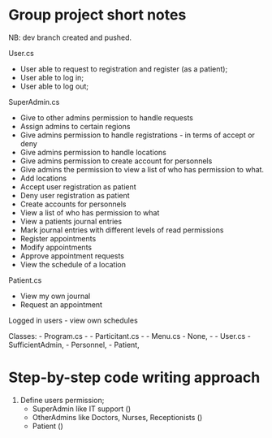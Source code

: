 

# Group project short notes

NB: dev branch created and pushed.


User.cs
- User able to request to registration and register (as a patient);
- User able to log in;
- User able to log out;


SuperAdmin.cs
- Give to other admins permission to handle requests
- Assign admins to certain regions
- Give admins permission to handle registrations - in terms of accept or deny
- Give admins permission to handle locations
- Give admins permission to create account for personnels
- Give admins the permission to view a list of who has permission to what.
- Add locations
- Accept user registration as patient
- Deny user registration as patient
- Create accounts for personnels
- View a list of who has permission to what
- View a patients journal entries
- Mark journal entries with different levels of read permissions
- Register appointments
- Modify appointments
- Approve appointment requests
- View the schedule of a location


Patient.cs
- View my own journal
- Request an appointment

Logged in users - view own schedules


Classes:
    - Program.cs
            - 
    - Particitant.cs
            - 
    - Menu.cs
            - None,
            - 
    - User.cs
            - SufficientAdmin,
            - Personnel,
            - Patient,



# Step-by-step code writing approach

1. Define users permission;
    - SuperAdmin like IT support ()
    - OtherAdmins like Doctors, Nurses, Receptionists ()
    - Patient ()


